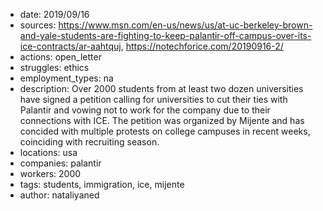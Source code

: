 - date: 2019/09/16
- sources: https://www.msn.com/en-us/news/us/at-uc-berkeley-brown-and-yale-students-are-fighting-to-keep-palantir-off-campus-over-its-ice-contracts/ar-aahtquj, https://notechforice.com/20190916-2/
- actions: open_letter
- struggles: ethics
- employment_types: na
- description: Over 2000 students from at least two dozen universities have signed a petition calling for universities to cut their ties with Palantir and vowing not to work for the company due to their connections with ICE. The petition was organized by Mijente and has concided with multiple protests on college campuses in recent weeks, coinciding with recruiting season. 
- locations: usa
- companies: palantir
- workers: 2000
- tags: students, immigration, ice, mijente
- author: nataliyaned
